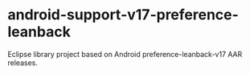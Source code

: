 # android-support-v17-preference-leanback
Eclipse library project based on Android preference-leanback-v17 AAR releases. 
